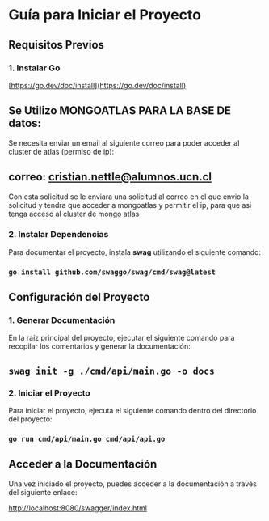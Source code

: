 # Guía para Iniciar el Proyecto

## Requisitos Previos

### 1. Instalar Go

[https://go.dev/doc/install](https://go.dev/doc/install)


## Se Utilizo MONGOATLAS PARA LA BASE DE datos:

Se necesita enviar un email al siguiente correo para poder acceder al cluster de atlas (permiso de ip):

## correo: cristian.nettle@alumnos.ucn.cl

Con esta solicitud se le enviara una solicitud al correo en el que envio la solicitud y tendra que acceder a mongoatlas y permitir el ip, para que asi tenga acceso al cluster de mongo atlas

### 2. Instalar Dependencias

Para documentar el proyecto, instala **swag** utilizando el siguiente comando:

### `go install github.com/swaggo/swag/cmd/swag@latest`

## Configuración del Proyecto

### 1. Generar Documentación

En la raíz principal del proyecto, ejecutar el siguiente comando para recopilar los comentarios y generar la documentación:

## `swag init -g ./cmd/api/main.go -o docs`

### 2. Iniciar el Proyecto

Para iniciar el proyecto, ejecuta el siguiente comando dentro del directorio del proyecto:

### `go run cmd/api/main.go cmd/api/api.go`

## Acceder a la Documentación

Una vez iniciado el proyecto, puedes acceder a la documentación a través del siguiente enlace:

[http://localhost:8080/swagger/index.html](http://localhost:8080/swagger/index.html)